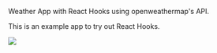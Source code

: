 Weather App with React Hooks using openweathermap's API.

This is an example app to try out React Hooks.

<img src="https://user-images.githubusercontent.com/17317897/61207664-980d9e00-a6ed-11e9-9d37-482e3657104b.png" width="auto" height="auto">
